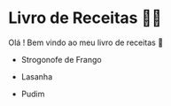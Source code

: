 # Livro de Receitas :man_cook:

Olá ! Bem vindo ao meu livro de receitas :wave:

- Strogonofe de Frango

- Lasanha

- Pudim

  

